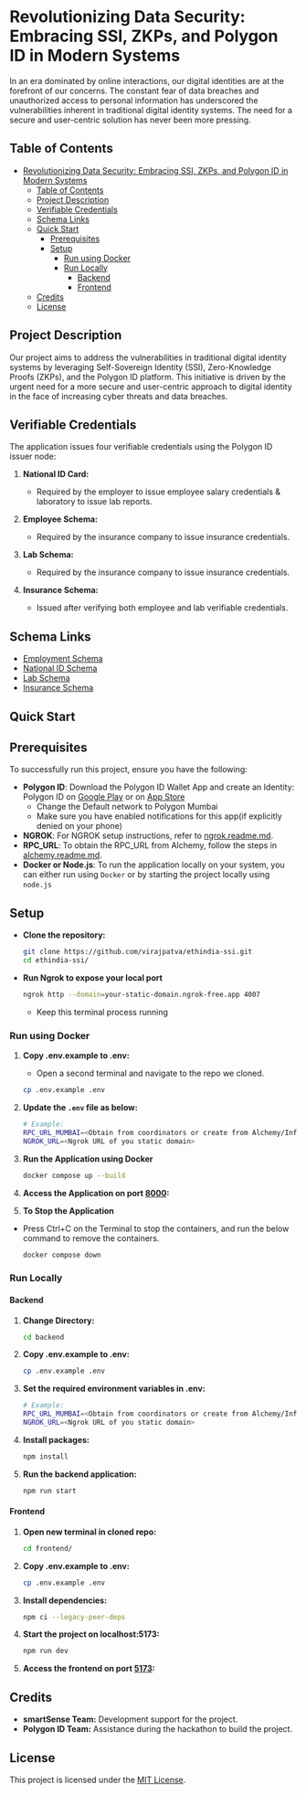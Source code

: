# Revolutionizing Data Security: Embracing SSI, ZKPs, and Polygon ID in Modern Systems

In an era dominated by online interactions, our digital identities are at the forefront of our concerns. The constant fear of data breaches and unauthorized access to personal information has underscored the vulnerabilities inherent in traditional digital identity systems. The need for a secure and user-centric solution has never been more pressing.

## Table of Contents

-   [Revolutionizing Data Security: Embracing SSI, ZKPs, and Polygon ID in Modern Systems](#revolutionizing-data-security-embracing-ssi-zkps-and-polygon-id-in-modern-systems)
    -   [Table of Contents](#table-of-contents)
    -   [Project Description](#project-description)
    -   [Verifiable Credentials](#verifiable-credentials)
    -   [Schema Links](#schema-links)
    -   [Quick Start](#quick-start)
        -   [Prerequisites](#prerequisites)
        -   [Setup](#setup)
            -   [Run using Docker](#run-using-docker)
            -   [Run Locally](#run-locally)
                -   [Backend](#backend)
                -   [Frontend](#frontend)
    -   [Credits](#credits)
    -   [License](#license)

## Project Description

Our project aims to address the vulnerabilities in traditional digital identity systems by leveraging Self-Sovereign Identity (SSI), Zero-Knowledge Proofs (ZKPs), and the Polygon ID platform. This initiative is driven by the urgent need for a more secure and user-centric approach to digital identity in the face of increasing cyber threats and data breaches.

## Verifiable Credentials

The application issues four verifiable credentials using the Polygon ID issuer node:

1. **National ID Card:**

    - Required by the employer to issue employee salary credentials & laboratory to issue lab reports.

2. **Employee Schema:**

    - Required by the insurance company to issue insurance credentials.

3. **Lab Schema:**

    - Required by the insurance company to issue insurance credentials.

4. **Insurance Schema:**
    - Issued after verifying both employee and lab verifiable credentials.

## Schema Links

-   [Employment Schema](https://schema-builder.polygonid.me/schemas/d9263bc8-39f4-465a-a5de-ecdfc441ad31)
-   [National ID Schema](https://schema-builder.polygonid.me/schemas/a4b263d2-149b-4053-87b7-7a3d27151713)
-   [Lab Schema](https://schema-builder.polygonid.me/schemas/0b524eb5-f7d1-42a9-8f7d-559a100a35c5)
-   [Insurance Schema](https://schema-builder.polygonid.me/schemas/4ced05e3-7efe-43b0-ae5d-c923c9bd21bd)

## Quick Start

## Prerequisites

To successfully run this project, ensure you have the following:

-   **Polygon ID**: Download the Polygon ID Wallet App and create an Identity: Polygon ID on [Google Play](https://play.google.com/store/apps/details?id=com.polygonid.wallet) or on [App Store](https://apps.apple.com/us/app/polygon-id/id1629870183)
    -   Change the Default network to Polygon Mumbai
    -   Make sure you have enabled notifications for this app(if explicitly denied on your phone)
-   **NGROK**: For NGROK setup instructions, refer to [ngrok.readme.md](./ngrok.readme.md).
-   **RPC_URL**: To obtain the RPC_URL from Alchemy, follow the steps in [alchemy.readme.md](./alchemy.readme.md).
-   **Docker or Node.js**: To run the application locally on your system, you can either run using `Docker` or by starting the project locally using `node.js`

## Setup

-   **Clone the repository:**

    ```bash
    git clone https://github.com/virajpatva/ethindia-ssi.git
    cd ethindia-ssi/
    ```

-   **Run Ngrok to expose your local port**

    ```bash
    ngrok http --domain=your-static-domain.ngrok-free.app 4007
    ```

    -   Keep this terminal process running

### Run using Docker

1. **Copy .env.example to .env:**

    - Open a second terminal and navigate to the repo we cloned.

    ```bash
    cp .env.example .env
    ```

2. **Update the `.env` file as below:**

    ```bash
    # Example:
    RPC_URL_MUMBAI=<Obtain from coordinators or create from Alchemy/Infura/rpc.maticvigil.com>
    NGROK_URL=<Ngrok URL of you static domain>
    ```

3. **Run the Application using Docker**

    ```bash
    docker compose up --build
    ```

4. **Access the Application on port [8000](http://localhost:8000):**

5. **To Stop the Application**

-   Press Ctrl+C on the Terminal to stop the containers, and run the below command to remove the containers.

    ```bash
    docker compose down
    ```

### Run Locally

#### Backend

1. **Change Directory:**

    ```bash
    cd backend
    ```

2. **Copy .env.example to .env:**

    ```bash
    cp .env.example .env
    ```

3. **Set the required environment variables in .env:**

    ```bash
    # Example:
    RPC_URL_MUMBAI=<Obtain from coordinators or create from Alchemy/Infura/rpc.maticvigil.com>
    NGROK_URL=<Ngrok URL of you static domain>
    ```

4. **Install packages:**

    ```bash
    npm install
    ```

5. **Run the backend application:**

    ```bash
    npm run start
    ```

#### Frontend

1. **Open new terminal in cloned repo:**

    ```bash
    cd frontend/
    ```

2. **Copy .env.example to .env:**

    ```bash
    cp .env.example .env
    ```

3. **Install dependencies:**

    ```bash
    npm ci --legacy-peer-deps
    ```

4. **Start the project on localhost:5173:**

    ```bash
    npm run dev
    ```

5. **Access the frontend on port [5173](http://localhost:5173):**

## Credits

-   **smartSense Team:** Development support for the project.
-   **Polygon ID Team:** Assistance during the hackathon to build the project.

## License

This project is licensed under the [MIT License](LICENSE).

```

```
